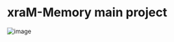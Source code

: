 # xraM-Memory main project

![image](https://user-images.githubusercontent.com/25326257/176818707-83f23645-04f8-4c6b-827b-71e294b74585.png)

